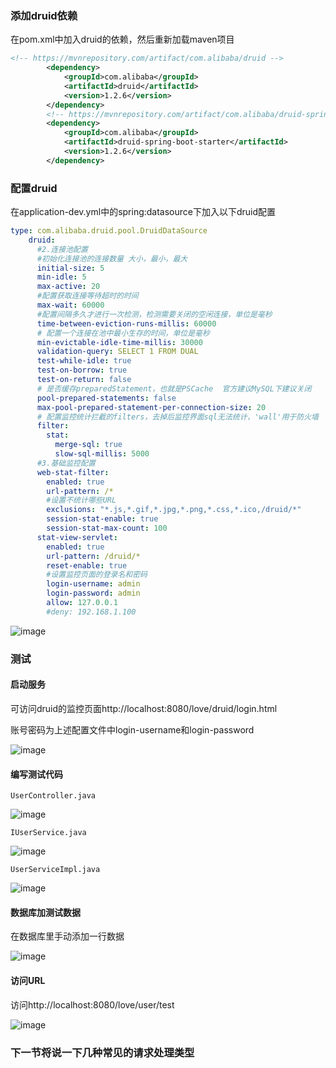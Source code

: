 ### 添加druid依赖

在pom.xml中加入druid的依赖，然后重新加载maven项目

```xml
<!-- https://mvnrepository.com/artifact/com.alibaba/druid -->
        <dependency>
            <groupId>com.alibaba</groupId>
            <artifactId>druid</artifactId>
            <version>1.2.6</version>
        </dependency>
        <!-- https://mvnrepository.com/artifact/com.alibaba/druid-spring-boot-starter -->
        <dependency>
            <groupId>com.alibaba</groupId>
            <artifactId>druid-spring-boot-starter</artifactId>
            <version>1.2.6</version>
        </dependency>

```

### 配置druid

在application-dev.yml中的spring:datasource下加入以下druid配置

```yaml
type: com.alibaba.druid.pool.DruidDataSource
    druid:
      #2.连接池配置
      #初始化连接池的连接数量 大小，最小，最大
      initial-size: 5
      min-idle: 5
      max-active: 20
      #配置获取连接等待超时的时间
      max-wait: 60000
      #配置间隔多久才进行一次检测，检测需要关闭的空闲连接，单位是毫秒
      time-between-eviction-runs-millis: 60000
      # 配置一个连接在池中最小生存的时间，单位是毫秒
      min-evictable-idle-time-millis: 30000
      validation-query: SELECT 1 FROM DUAL
      test-while-idle: true
      test-on-borrow: true
      test-on-return: false
      # 是否缓存preparedStatement，也就是PSCache  官方建议MySQL下建议关闭   个人建议如果想用SQL防火墙 建议打开
      pool-prepared-statements: false
      max-pool-prepared-statement-per-connection-size: 20
      # 配置监控统计拦截的filters，去掉后监控界面sql无法统计，'wall'用于防火墙
      filter:
        stat:
          merge-sql: true
          slow-sql-millis: 5000
      #3.基础监控配置
      web-stat-filter:
        enabled: true
        url-pattern: /*
        #设置不统计哪些URL
        exclusions: "*.js,*.gif,*.jpg,*.png,*.css,*.ico,/druid/*"
        session-stat-enable: true
        session-stat-max-count: 100
      stat-view-servlet:
        enabled: true
        url-pattern: /druid/*
        reset-enable: true
        #设置监控页面的登录名和密码
        login-username: admin
        login-password: admin
        allow: 127.0.0.1
        #deny: 192.168.1.100
```

![image](https://img2020.cnblogs.com/blog/2461447/202201/2461447-20220104143239132-474228692.png)

### 测试

#### 启动服务

可访问druid的监控页面http://localhost:8080/love/druid/login.html

账号密码为上述配置文件中login-username和login-password

![image](https://img2020.cnblogs.com/blog/2461447/202201/2461447-20220104144310686-1169372247.png)

#### 编写测试代码

```
UserController.java
```

![image](https://img2020.cnblogs.com/blog/2461447/202201/2461447-20220104145114776-1378623733.png)



```
IUserService.java
```

![image](https://img2020.cnblogs.com/blog/2461447/202201/2461447-20220104145408776-10096189.png)



```
UserServiceImpl.java
```

![image](https://img2020.cnblogs.com/blog/2461447/202201/2461447-20220104145446226-1988698568.png)

#### 数据库加测试数据

在数据库里手动添加一行数据

![image](https://img2020.cnblogs.com/blog/2461447/202201/2461447-20220104145602951-1482703596.png)

#### 访问URL

访问http://localhost:8080/love/user/test

![image](https://img2020.cnblogs.com/blog/2461447/202201/2461447-20220104145530486-30410780.png)

### 下一节将说一下几种常见的请求处理类型